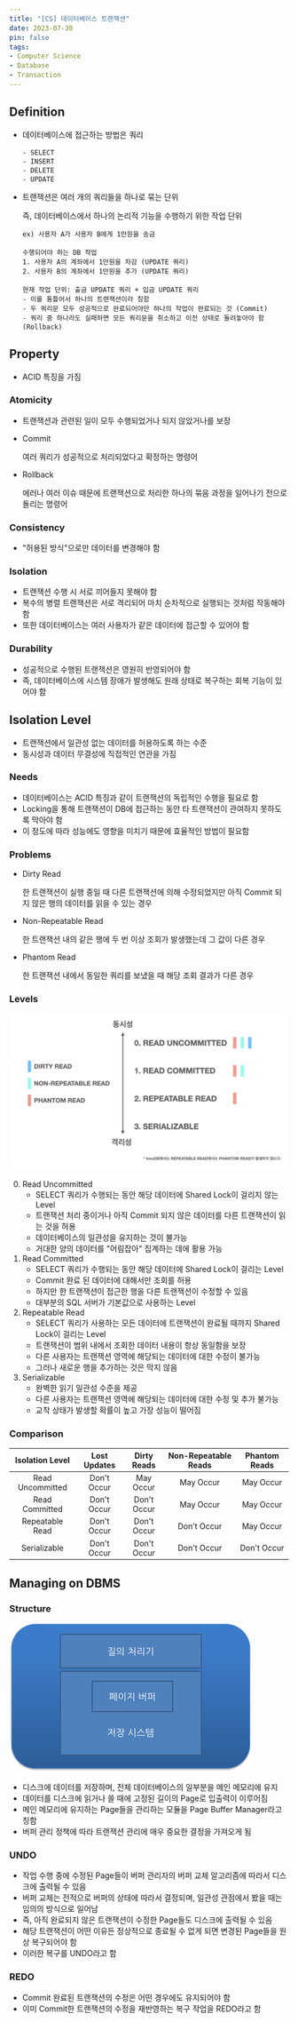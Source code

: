 ```yaml
---
title: "[CS] 데이터베이스 트랜잭션"
date: 2023-07-30
pin: false
tags:
- Computer Science
- Database
- Transaction
---
```


## Definition

- 데이터베이스에 접근하는 방법은 쿼리

  ```
  - SELECT
  - INSERT
  - DELETE
  - UPDATE
  ```

- 트랜잭션은 여러 개의 쿼리들을 하나로 묶는 단위

  즉, 데이터베이스에서 하나의 논리적 기능을 수행하기 위한 작업 단위

  ```
  ex) 사용자 A가 사용자 B에게 1만원을 송금
  
  수행되어야 하는 DB 작업
  1. 사용자 A의 계좌에서 1만원을 차감 (UPDATE 쿼리)
  2. 사용자 B의 계좌에서 1만원을 추가 (UPDATE 쿼리)
  
  현재 작업 단위: 출금 UPDATE 쿼리 + 입금 UPDATE 쿼리
  - 이를 통틀어서 하나의 트랜잭션이라 칭함
  - 두 쿼리문 모두 성공적으로 완료되어야만 하나의 작업이 완료되는 것 (Commit)
  - 쿼리 중 하나라도 실패하면 모든 쿼리문을 취소하고 이전 상태로 돌려놓아야 함 (Rollback)
  ```



## Property

- ACID 특징을 가짐

### Atomicity

- 트랜잭션과 관련된 일이 모두 수행되었거나 되지 않았거나를 보장

- Commit

  여러 쿼리가 성공적으로 처리되었다고 확정하는 명령어

- Rollback

  에러나 여러 이슈 때문에 트랜잭션으로 처리한 하나의 묶음 과정을 일어나기 전으로 돌리는 명령어

### Consistency

- "허용된 방식"으로만 데이터를 변경해야 함

### Isolation

- 트랜잭션 수행 시 서로 끼어들지 못해야 함
- 복수의 병렬 트랜잭션은 서로 격리되어 마치 순차적으로 실행되는 것처럼 작동해야 함
- 또한 데이터베이스는 여러 사용자가 같은 데이터에 접근할 수 있어야 함

### Durability

- 성공적으로 수행된 트랜잭션은 영원히 반영되어야 함
- 즉, 데이터베이스에 시스템 장애가 발생해도 원래 상태로 복구하는 회복 기능이 있어야 함



## Isolation Level

- 트랜잭션에서 일관성 없는 데이터를 허용하도록 하는 수준
- 동시성과 데이터 무결성에 직접적인 연관을 가짐

### Needs

- 데이터베이스는 ACID 특징과 같이 트랜잭션의 독립적인 수행을 필요로 함
- Locking을 통해 트랜잭션이 DB에 접근하는 동안 타 트랜잭션이 관여하지 못하도록 막아야 함
- 이 정도에 따라 성능에도 영향을 미치기 때문에 효율적인 방법이 필요함

### Problems

- Dirty Read

  한 트랜잭션이 실행 중일 때 다른 트랜잭션에 의해 수정되었지만 아직 Commit 되지 않은 행의 데이터를 읽을 수 있는 경우

- Non-Repeatable Read

  한 트랜잭션 내의 같은 행에 두 번 이상 조회가 발생했는데 그 값이 다른 경우

- Phantom Read

  한 트랜잭션 내에서 동일한 쿼리를 보냈을 때 해당 조회 결과가 다른 경우

### Levels

![Isolation Level Diagram](images/isolation-level-diagram.png)

0. Read Uncommitted
   - SELECT 쿼리가 수행되는 동안 해당 데이터에 Shared Lock이 걸리지 않는 Level
   - 트랜잭션 처리 중이거나 아직 Commit 되지 않은 데이터를 다른 트랜잭션이 읽는 것을 허용
   - 데이터베이스의 일관성을 유지하는 것이 불가능
   - 거대한 양의 데이터를 "어림잡아" 집계하는 데에 활용 가능
1. Read Committed
   - SELECT 쿼리가 수행되는 동안 해당 데이터에 Shared Lock이 걸리는 Level
   - Commit 완료 된 데이터에 대해서만 조회를 허용
   - 하지만 한 트랜잭션이 접근한 행을 다른 트랜잭션이 수정할 수 있음
   - 대부분의 SQL 서버가 기본값으로 사용하는 Level
2. Repeatable Read
   - SELECT 쿼리가 사용하는 모든 데이터에 트랜잭션이 완료될 때까지 Shared Lock이 걸리는 Level
   - 트랜잭션이 범위 내에서 조회한 데이터 내용이 항상 동일함을 보장
   - 다른 사용자는 트랜잭션 영역에 해당되는 데이터에 대한 수정이 불가능
   - 그러나 새로운 행을 추가하는 것은 막지 않음
3. Serializable
   - 완벽한 읽기 일관성 수준을 제공
   - 다른 사용자는 트랜잭션 영역에 해당되는 데이터에 대한 수정 및 추가 불가능
   - 교착 상태가 발생할 확률이 높고 가장 성능이 떨어짐

### Comparison

| Isolation Level  | Lost Updates | Dirty Reads | Non-Repeatable Reads | Phantom Reads |
| :--------------: | :----------: | :---------: | :------------------: | :-----------: |
| Read Uncommitted | Don't Occur  |  May Occur  |      May Occur       |   May Occur   |
|  Read Committed  | Don't Occur  | Don't Occur |      May Occur       |   May Occur   |
| Repeatable Read  | Don't Occur  | Don't Occur |     Don't Occur      |   May Occur   |
|   Serializable   | Don't Occur  | Don't Occur |     Don't Occur      |  Don't Occur  |



## Managing on DBMS

### Structure

![DBMS Rough Structure](images/dbms-structure.png)

- 디스크에 데이터를 저장하며, 전체 데이터베이스의 일부분을 메인 메모리에 유지
- 데이터를 디스크에 읽거나 쓸 때에 고정된 길이의 Page로 입출력이 이루어짐
- 메인 메모리에 유지하는 Page들을 관리하는 모듈을 Page Buffer Manager라고 칭함
- 버퍼 관리 정책에 따라 트랜잭션 관리에 매우 중요한 결정을 가져오게 됨

### UNDO

- 작업 수행 중에 수정된 Page들이 버퍼 관리자의 버퍼 교체 알고리즘에 따라서 디스크에 출력될 수 있음
- 버퍼 교체는 전적으로 버퍼의 상태에 따라서 결정되며, 일관성 관점에서 봤을 때는 임의의 방식으로 일어남
- 즉, 아직 완료되지 않은 트랜잭션이 수정한 Page들도 디스크에 출력될 수 있음
- 해당 트랜잭션이 어떤 이유든 정상적으로 종료될 수 없게 되면 변경된 Page들을 원상 복구되어야 함
- 이러한 복구를 UNDO라고 함

### REDO

- Commit 완료된 트랜잭션의 수정은 어떤 경우에도 유지되어야 함
- 이미 Commit한 트랜잭션의 수정을 재반영하는 복구 작업을 REDO라고 함

